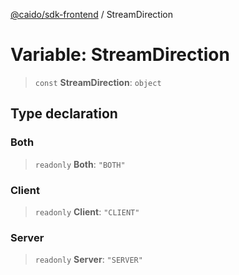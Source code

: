 [@caido/sdk-frontend](../index.md) / StreamDirection

# Variable: StreamDirection

> `const` **StreamDirection**: `object`

## Type declaration

### Both

> `readonly` **Both**: `"BOTH"`

### Client

> `readonly` **Client**: `"CLIENT"`

### Server

> `readonly` **Server**: `"SERVER"`
